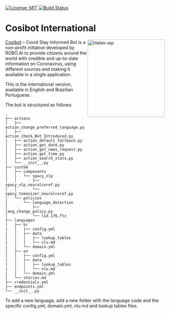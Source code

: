 [![License: MIT](https://img.shields.io/badge/License-GPL-yellow.svg)](https://opensource.org/licenses/GPL-3.0)
[![Build Status](https://github.com/cosibot/cosibot-international/workflows/ci-tests/badge.svg)](https://github.com/cosibot/cosibot-international/actions)

# Cosibot International

<img align="right" width="244" height="245" alt="Helen-wp" src="https://cosibot.org/wp-content/uploads/2020/04/Helen-wp-3.png"></img>
[Cosibot](https://cosibot.org/) – Covid Stay Informed Bot is a non-profit initiative developed by ROBO.AI to provide citizens around the world with credible and up-to-date information on Coronavirus, using different sources and making it available in a single application.

This is the international version, available in English and Brazilian Portuguese.

The bot is structured as follows: 
```
.
├── actions
│   ├── action_change_preferred_language.py
│   ├── action_check_Bot_Introduced.py
│   ├── action_default_fallback.py
│   ├── action_get_date.py
│   ├── action_get_news_request.py
│   ├── action_get_time.py
│   ├── action_search_stats.py
│   └── __init__.py
├── custom
│   ├── components
│   │   └── spacy_nlp
│   │       ├── spacy_nlp_neuralcoref.py
│   │       └── spacy_tokenizer_neuralcoref.py
│   └── policies
│       └── language_detection
│           ├── lang_change_policy.py
│           └── lid.176.ftz
├── languages
|   ├── br
|   │   ├── config.yml
|   │   ├── data
|   │   │   ├── lookup_tables
|   │   │   └── nlu.md
|   │   └── domain.yml
|   ├── en
|   │   ├── config.yml
|   │   ├── data
|   │   │   ├── lookup_tables
|   │   │   └── nlu.md
|   │   └── domain.yml
|   └── stories.md
├── credentials.yml
├── endpoints.yml
└── __init__.py
```
To add a new language, add a new folder with the language code and the specific config.yml, domain.yml, nlu.md and lookup tables files. 